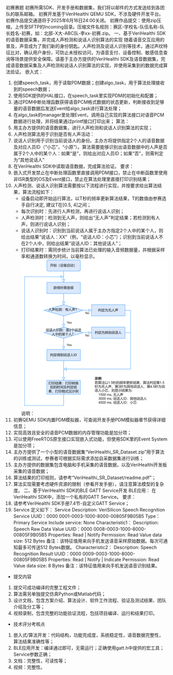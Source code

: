 初赛赛题
初赛所需SDK、开发手册和数据集，我们将以邮件的方式发送给到各团队的联系邮箱。
初赛开发基于VeriHealthi QEMU SDK，不涉及硬件开发平台。
初赛作品提交通道将于2025年6月16日24:00关闭。
初赛作品提交：使用zip压缩，上传至SFTP的Incoming目录。压缩文件名规则：赛区-学校名-队伍名称-队长姓名-初赛，如：北部-X大-ABC队-李xx-初赛.zip。
一、基于VeriHealthi SDK的语音数据采集，并完成人声检测和说话人识别算法的实现
随着语音交互应用的普及，声音成为了我们新的身份钥匙。人声检测及说话人识别等技术，通过声纹特征比对，确认用户身份，可防止未授权访问，为语音支付、设备控制、敏感信息查询等场景提供安全保障。请基于主办方提供的VeriHealthi SDK及语音数据集，完成语音数据采集及人声检测和说话人识别算法的实现，并使用采集到的数据完成算法验证。
嵌入式：
1. 创建speech_task，用于读取PDM数据；创建algo_task，用于算法处理接收到的speech数据；
2. 使用SDK提供的HAL接口，在speech_task里实现PDM的初始化和配置；
3. 通过PDM中断处理函数获得语音PCM格式数据的状态更新，判断接收到足够量的语音数据后发送Event给algo_task进行算法处理；
4. 在algo_task的manager里处理Event，调用自己实现的算法接口对语音PCM数据进行处理，并将结果通过printf接口打印出来；
算法：
1. 用主办方提供的语音数据集，进行人声检测和说话人识别算法的实现；
2. 人声检测算法用于识别是否有人声活动：
3. 说话人识别用于识别当前说话人的身份。主办方将提供指定2个人的语音数据及对应人员ID（“小芯”，“小原”）。算法需要能够识别出语音数据中的人声是否属于2个人中的某个人：如果“是”，则给出对应人员ID；如果“否”，则需判定为“其他说话人”
4. 在VeriHealthi SDK中读取语音数据，完成算法验证。
要求：
1. 嵌入式开发禁止在中断处理函数里直接调用PDM接口，禁止在中断函数里使用非ISR类型的OS及Event接口，禁止在算法处理里直接打印识别结果；
2. 人声检测、说话人识别算法需要按以下流程进行实现，并按要求给出算法结果，算法流程如下：
	- 设备启动即开始运行算法，以T秒的频率更新算法结果，T的数值由参赛选手自行决定, 建议T在[0.5, 4]之间；
	- 每次识别时：先进行人声检测，再进行说话人识别；
	- 人声检测时：检测到无人声，则给出“无人声”判定结果；若检测到有人声，则进行说话人识别；
	- 说话人识别时：识别到当前说话人属于主办方指定2个人中的某个人，则给出结果“说话人：XX”（例，“说话人ID：小芯”）；识别到当前说话人不在2个人中，则给出结果“说话人ID：其他说话人”；
	- 打印结果时：需同步统计当前算法已处理的输入音频数据量，并根据采样率和通道数转换为时间，以毫秒显示。
![alt text](image-2.png)
说明：
1. 初赛QEMU SDK内置PDM模拟器，可查阅开发手册PDM模拟器章节获得详细信息；
2. 实现高效且安全的语音PCM数据的内存管理功能是加分项；
3. 可以使用FreeRTOS原生接口实现嵌入式功能，但使用SDK里的Event System是加分项；
4. 主办方提供了一个小型的语音数据集“VeriHealthi_SR_Dataset.zip”用于算法的训练或测试，参赛者可根据实际需求添加自采数据集进行训练；
5. 主办方提供的数据集包含电脑和手机采集的语音数据，以及VeriHealthi开发板采集的语音数据；
6. 算法结果的打印规则，请参考“VeriHealthi_SR_Dataset/readme.pdf”；
7. 算法实现需要考虑硬件资源的限制（参看开发手册），请注意算法模型的复杂度。
二、基于VeriHealthi SDK的BLE GATT Service开发
BLE应用：
在VeriHealthi SDK中，添加一个私有的GATT Service。
要求：
1. 请参考VeriHealthi SDK手册7.4节-自定义GATT Service；
2. Service 定义如下：
Service
	Description: VeriSilicon Speech Recognition Service
	UUID：0000 0001-0003-1000-8000-00805F9B05B5
	Type：Primary Service
	Include service: None
	Characteristic1：
		Description: Speech Raw Data Value
		UUID：0000 0008-0003-1000-8000-00805F9B05B5
		Properties: Read | Notify
		Permission: Read
		Value data size: 512 Bytes
		备注：该特征值用来向手机发送语音采样原始数据。每次可通知最多可传送512 Bytes数据。
	Characteristic2：
		Description: Speech Recognition Result
		UUID：0000 0009-0003-1000-8000-00805F9B05B5
		Properties: Read | Notify | Indicate
		Permission: Read
		Value data size: 8 Bytes
		备注：该特征值用来向手机发送语音识别结果。
* 提交内容
1. 提交可成功编译的完整工程文件；
2. 算法需另单独提交仿真Python或Matlab代码；
3. 设计文档，包含方案介绍、算法设计、软件工作流程、验证及测试结果、团队介绍及分工等；
4. 视频录制，包含完整的功能验证流程，包括项目编译、运行和结果打印。
* 技术评分考核点
1. 嵌入式/算法开发：代码结构，功能完成度，系统稳定性，语音数据完整性，算法结果准确性等；
2. BLE应用开发：编译通过即可，无需运行；正确使用gatt.h中提供的宏工具；Service参数正确；
3. 文档：完整性，可读性等；
4. 视频：完整性。